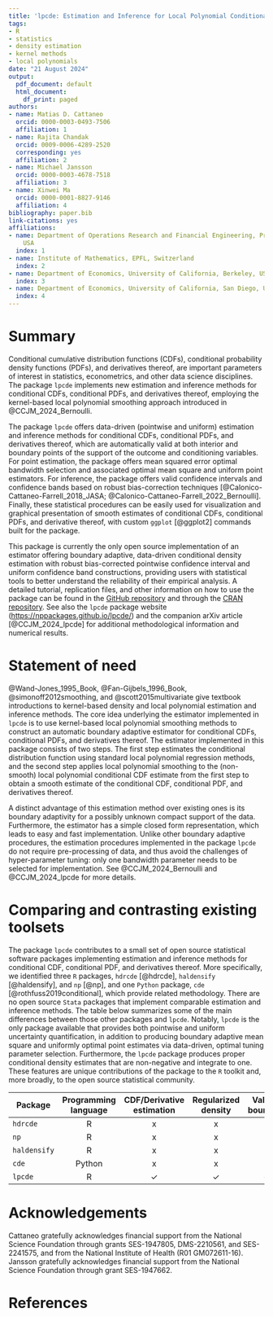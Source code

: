 ```yaml
---
title: 'lpcde: Estimation and Inference for Local Polynomial Conditional Density Estimators'
tags:
- R
- statistics
- density estimation
- kernel methods
- local polynomials
date: "21 August 2024"
output:
  pdf_document: default
  html_document:
    df_print: paged
authors:
- name: Matias D. Cattaneo
  orcid: 0000-0003-0493-7506
  affiliation: 1
- name: Rajita Chandak
  orcid: 0009-0006-4289-2520
  corresponding: yes
  affiliation: 2
- name: Michael Jansson
  orcid: 0000-0003-4678-7518
  affiliation: 3
- name: Xinwei Ma
  orcid: 0000-0001-8827-9146
  affiliation: 4
bibliography: paper.bib
link-citations: yes
affiliations:
- name: Department of Operations Research and Financial Engineering, Princeton University,
    USA
  index: 1
- name: Institute of Mathematics, EPFL, Switzerland
  index: 2
- name: Department of Economics, University of California, Berkeley, USA
  index: 3
- name: Department of Economics, University of California, San Diego, USA
  index: 4
---
```


# Summary

Conditional cumulative distribution functions (CDFs), conditional probability
density functions (PDFs), and derivatives thereof, are important parameters of
interest in statistics, econometrics, and other data science disciplines. The
package `lpcde` implements new estimation and inference methods for conditional
CDFs, conditional PDFs, and derivatives thereof, employing the kernel-based
local polynomial smoothing approach introduced in @CCJM_2024_Bernoulli.

The package `lpcde` offers data-driven (pointwise and uniform) estimation and
inference methods for conditional CDFs, conditional PDFs, and derivatives
thereof, which are automatically valid at both interior and boundary points of
the support of the outcome and conditioning variables. For point estimation, the
package offers mean squared error optimal bandwidth selection and associated
optimal mean square and uniform point estimators. For inference, the package
offers valid confidence intervals and confidence bands based on robust
bias-correction techniques [@Calonico-Cattaneo-Farrell_2018_JASA;
@Calonico-Cattaneo-Farrell_2022_Bernoulli]. Finally, these statistical
procedures can be easily used for visualization and graphical presentation of
smooth estimates of conditional CDFs, conditional PDFs, and derivative thereof,
with custom `ggplot` [@ggplot2] commands built for the package.

This package is currently the only open source implementation of an estimator
offering boundary adaptive, data-driven conditional density estimation with
robust bias-corrected pointwise confidence interval and uniform confidence band
constructions, providing users with statistical tools to better understand the
reliability of their empirical analysis. A detailed tutorial, replication files,
and other information on how to use the package can be found in the [GitHub
repository](https://github.com/nppackages/lpcde) and through the [CRAN
repository](https://cran.r-project.org/web/packages/lpcde/index.html). See also
the `lpcde` package website (https://nppackages.github.io/lpcde/) and the
companion arXiv article [@CCJM_2024_lpcde] for additional methodological
information and numerical results.

# Statement of need

@Wand-Jones_1995_Book, @Fan-Gijbels_1996_Book, @simonoff2012smoothing, and
@scott2015multivariate give textbook introductions to kernel-based density and
local polynomial estimation and inference methods. The core idea underlying the
estimator implemented in `lpcde` is to use kernel-based local polynomial
smoothing methods to construct an automatic boundary adaptive estimator for
conditional CDFs, conditional PDFs, and derivatives thereof. The estimator
implemented in this package consists of two steps. The first step estimates the
conditional distribution function using standard local polynomial regression
methods, and the second step applies local polynomial smoothing to the
(non-smooth) local polynomial conditional CDF estimate from the first step to
obtain a smooth estimate of the conditional CDF, conditional PDF, and
derivatives thereof.

A distinct advantage of this estimation method over existing ones is its
boundary adaptivity for a possibly unknown compact support of the data.
Furthermore, the estimator has a simple closed form representation, which leads
to easy and fast implementation. Unlike other boundary adaptive procedures, the
estimation procedures implemented in the package `lpcde` do not require
pre-processing of data, and thus avoid the challenges of hyper-parameter tuning:
only one bandwidth parameter needs to be selected for implementation. See
@CCJM_2024_Bernoulli and @CCJM_2024_lpcde for more details.

# Comparing and contrasting existing toolsets

The package `lpcde` contributes to a small set of open source statistical
software packages implementing estimation and inference methods for conditional
CDF, conditional PDF, and derivatives thereof. More specifically, we identified
three `R` packages, `hdrcde` [@hdrcde], `haldensify` [@haldensify], and `np`
[@np], and one `Python` package, `cde` [@rothfuss2019conditional], which provide
related methodology. There are no open source `Stata` packages that implement
comparable estimation and inference methods. The table below summarizes some of
the main differences between those other packages and `lpcde`. Notably, `lpcde`
is the only package available that provides both pointwise and uniform
uncertainty quantification, in addition to producing boundary adaptive mean
square and uniformly optimal point estimates via data-driven, optimal tuning
parameter selection. Furthermore, the `lpcde` package produces proper
conditional density estimates that are non-negative and integrate to one. These
features are unique contributions of the package to the `R` toolkit and, more
broadly, to the open source statistical community.

| Package  | Programming language | CDF/Derivative estimation | Regularized density | Valid at boundary | Standard error | Valid inference | Confidence bands | Bandwidth selection |
|--------|:------:|:------:|:------:|:------:|:------:|:------:|:------:|:------:|
| `hdrcde` | R      | x | x | x | x | x | x | $\checkmark$ |
| `np`     | R      | x | x | x | $\checkmark$ | x | x | $\checkmark$ |
| `haldensify` | R      | x | x | x | $\checkmark$ | x | x | $\checkmark$ |
| `cde`    | Python | x | x | x | x | x  | x | $\checkmark$ |
| `lpcde`  | R      | $\checkmark$ | $\checkmark$ | $\checkmark$ | $\checkmark$ | $\checkmark$  | $\checkmark$  | $\checkmark$   |

# Acknowledgements

Cattaneo gratefully acknowledges financial support from the National Science Foundation through grants SES-1947805, DMS-2210561, and SES-2241575, and from the National Institute of Health (R01 GM072611-16).
Jansson gratefully acknowledges financial support from the National Science Foundation through grant SES-1947662.

# References
